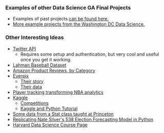 ### Examples of other Data Science GA Final Projects
- Examples of past projects [can be found here.](http://gallery.ga.co/DS?metro=)
- [More example projects from the Washington DC Data Science.](https://github.com/justmarkham/DAT-project-examples)

### Other Interesting Ideas
- [Twitter API](https://dev.twitter.com/) 
  - Requires some setup and authentication, but very cool and useful once you get it working. 
- [Lahman Baseball Dataset](http://seanlahman.com/files/database/lahman-csv_2013-12-10.zip)
- [Amazon Product Reviews, by Category](http://snap.stanford.edu/data/web-Amazon.html)
- [Everpix](http://www.everpix.com/)
  - [Their story](http://www.theverge.com/2013/11/5/5039216/everpix-life-and-death-inside-the-worlds-best-photo-startup)
  - [Their data](https://github.com/everpix/Everpix-Intelligence)
- [Player tracking transforming NBA analytics](http://espn.go.com/blog/playbook/tech/post/_/id/492/492) 
- [Kaggle](http://kaggle.com)
  - [Competitions](https://www.kaggle.com/competitions)
  - [Kaggle and Python Tutorial](https://www.kaggle.com/wiki/GettingStartedWithPythonForDataScience)
- [Some data from a Stat class taught at Princeton](http://data.princeton.edu/wws509/datasets/)
- [Replicating Nate Silver's 538 Election Forecasting Model in Python](https://github.com/jseabold/538model)
- [Harvard Data Science Course Page](http://cs109.github.io/2014/)
